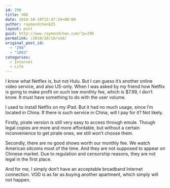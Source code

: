 ```yaml
---
id: 298
title: VOD
date: 2010-10-10T15:47:24+00:00
author: raymondchen625
layout: post
guid: http://www.raymondchen.com/?p=298
permalink: /2010/10/10/vod/
original_post_id:
  - "298"
  - "1083"
categories:
  - Internet
  - Life
---
```

I know what Netflex is, but not Hulu. But I can guess it&#8217;s another online video service, and also US-only. When I was asked by my friend how Netflix is going to make profit on such low monthly fee, which is $7.99, I don&#8217;t know. It must have something to do with the user volume.

I used to install Netflix on my iPad. But it had no much usage, since I&#8217;m located in China. If there is such service in China, will I pay for it? Not likely.

Firstly, pirate version is still very easy to access through emule. Though legal copies are more and more affordable, but without a certain inconvenience to get pirate ones, we still won&#8217;t choose them.

Secondly, there are no good shows worth our monthly fee. We watch American sitcoms most of the time. And they are not supposed to appear on Chinese market. Due to regulation and censorship reasons, they are not legal in the first place.

And for me, I simply don&#8217;t have an acceptable broadband Internet connection. VOD is as far as buying another apartment, which simply will not happen.